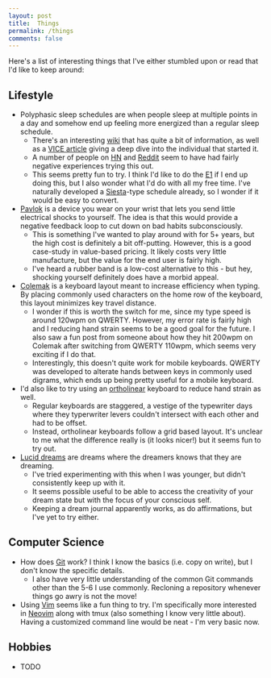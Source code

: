 ```yaml
---
layout: post
title:  Things
permalink: /things
comments: false
---
```


Here's a list of interesting things that I've either stumbled upon or read that I'd like to keep around:

## Lifestyle

- Polyphasic sleep schedules are when people sleep at multiple points in a day and somehow end up feeling more energized than a regular sleep schedule.
    - There's an interesting [wiki](https://polysleep.org/wiki/Main_Page) that has quite a bit of information, as well as a [VICE article](https://www.vice.com/en/article/vv7e8m/the-uberwomen-who-beat-sleep) giving a deep dive into the individual that started it. 
    - A number of people on [HN](https://news.ycombinator.com/item?id=3807572) and [Reddit](https://www.reddit.com/r/slatestarcodex/comments/cp4jrn/polyphasic_sleep/) seem to have had fairly negative experiences trying this out.
    - This seems pretty fun to try. I think I'd like to do the [E1](https://polysleep.org/wiki/E1) if I end up doing this, but I also wonder what I'd do with all my free time. I've naturally developed a [Siesta](https://polysleep.org/wiki/Siesta)-type schedule already, so I wonder if it would be easy to convert.
- [Pavlok](https://pavlok.com/) is a device you wear on your wrist that lets you send little electrical shocks to yourself. The idea is that this would provide a negative feedback loop to cut down on bad habits subconsciously.
    - This is something I've wanted to play around with for 5+ years, but the high cost is definitely a bit off-putting. However, this is a good case-study in value-based pricing. It likely costs very little manufacture, but the value for the end user is fairly high.
    - I've heard a rubber band is a low-cost alternative to this - but hey, shocking yourself definitely does have a morbid appeal.
- [Colemak](https://colemak.com/) is a keyboard layout meant to increase efficiency when typing. By placing commonly used characters on the home row of the keyboard, this layout minimizes key travel distance.
    - I wonder if this is worth the switch for me, since my type speed is around 120wpm on QWERTY. However, my error rate is fairly high and I reducing hand strain seems to be a good goal for the future. I also saw a fun post from someone about how they hit 200wpm on Colemak after switching from QWERTY 110wpm, which seems very exciting if I do that. 
    - Interestingly, this doesn't quite work for mobile keyboards. QWERTY was developed to alterate hands between keys in commonly used digrams, which ends up being pretty useful for a mobile keyboard.
- I'd also like to try using an [ortholinear](https://www.reviewgeek.com/70291/what-is-an-ortholinear-keyboard-and-should-you-use-one/) keyboard to reduce hand strain as well.
    - Regular keyboards are staggered, a vestige of the typewriter days where they typerwriter levers couldn't intersect with each other and had to be offset. 
    - Instead, ortholinear keyboards follow a grid based layout. It's unclear to me what the difference really is (it looks nicer!) but it seems fun to try out.
- [Lucid dreams](https://en.wikipedia.org/wiki/Lucid_dream) are dreams where the dreamers knows that they are dreaming. 
    - I've tried experimenting with this when I was younger, but didn't consistently keep up with it.
    - It seems possible useful to be able to access the creativity of your dream state but with the focus of your conscious self. 
    - Keeping a dream journal apparently works, as do affirmations, but I've yet to try either.


## Computer Science
- How does [Git](https://git-scm.com/) work? I think I know the basics (i.e. copy on write), but I don't know the specific details. 
    - I also have very little understanding of the common Git commands other than the 5-6 I use commonly. Recloning a repository whenever things go awry is not the move!
- Using [Vim](https://www.vim.org/) seems like a fun thing to try. I'm specifically more interested in [Neovim](https://neovim.io/) along with tmux (also something I know very little about). Having a customized command line would be neat - I'm very basic now.


## Hobbies
- TODO